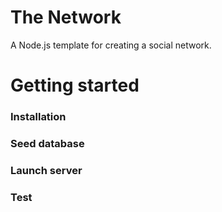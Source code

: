 # The Network

 A Node.js template for creating a social network. 

# Getting started

### Installation

### Seed database

### Launch server

### Test